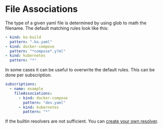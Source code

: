 # File Associations

The type of a given yaml file is determined by using glob to math the filename.
The default matching rules look like this:

```yaml
- kind: ko-build
  pattern: ".ko.yaml"
- kind: docker-compose
  pattern: "*compose*.y?ml"
- kind: kubernetes
  pattern: "*"
```

In some cases it can be useful to overwrite the default rules. This can be done
per subscription.

```yaml
subscriptions:
  - name: example
    fileAssociations:
      - kind: docker-compose
        pattern: "dev.yaml"
      - kind: kubernetes
        pattern: "*"
```

If the builtin resolvers are not sufficient. You can [create your own
resolver](./resolvers.md).
